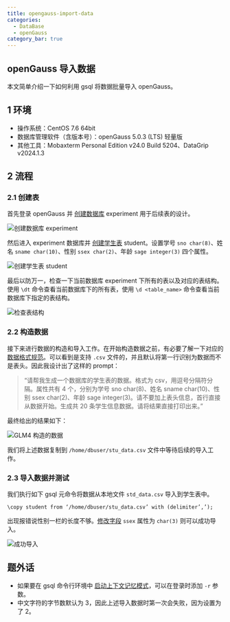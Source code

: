 ```yaml
---
title: opengauss-import-data
categories: 
  - DataBase
  - openGauss
category_bar: true
---
```


## openGauss 导入数据

本文简单介绍一下如何利用 gsql 将数据批量导入 openGauss。

## 1 环境

- 操作系统：CentOS 7.6 64bit
- 数据库管理软件（含版本号）：openGauss 5.0.3 (LTS) 轻量版
- 其他工具：Mobaxterm Personal Edition v24.0 Build 5204、DataGrip v2024.1.3

## 2 流程

### 2.1 创建表

首先登录 openGauss 并 [创建数据库](https://docs-opengauss.osinfra.cn/zh/docs/5.0.0-lite/docs/BriefTutorial/创建数据库.html) experiment 用于后续表的设计。

![创建数据库 experiment](https://dwj-oss.oss-cn-nanjing.aliyuncs.com/images/202410122259262.png)

然后进入 experiment 数据库并 [创建学生表](https://docs-opengauss.osinfra.cn/zh/docs/5.0.0-lite/docs/BriefTutorial/创建表.html) student。设置学号 `sno char(8)`、姓名 `sname char(10)`、性别 `ssex char(2)`、年龄 `sage integer(3)` 四个属性。

![创建学生表 student](https://dwj-oss.oss-cn-nanjing.aliyuncs.com/images/202410122300081.png)

最后以防万一，检查一下当前数据库 experiment 下所有的表以及对应的表结构。使用 `\dt` 命令查看当前数据库下的所有表，使用 `\d <table_name>` 命令查看当前数据库下指定的表结构。

![检查表结构](https://dwj-oss.oss-cn-nanjing.aliyuncs.com/images/202410122300379.png)

### 2.2 构造数据

接下来进行数据的构造和导入工作。在开始构造数据之前，有必要了解一下对应的 [数据格式规范](https://docs-opengauss.osinfra.cn/zh/docs/5.0.0-lite/docs/DatabaseOMGuide/使用gsql元命令导入数据.html)。可以看到是支持 `.csv` 文件的，并且默认将第一行识别为数据而不是表头。因此我设计出了这样的 prompt：

> “请帮我生成一个数据库的学生表的数据。格式为 csv，用逗号分隔符分隔。属性共有 4 个，分别为学号 sno char(8)、姓名 sname char(10)、性别 ssex char(2)、年龄 sage integer(3)。请不要加上表头信息，首行直接从数据开始。生成共 20 条学生信息数据。请将结果直接打印出来。”

最终给出的结果如下：

![GLM4 构造的数据](https://dwj-oss.oss-cn-nanjing.aliyuncs.com/images/202410122301562.png)

我们将上述数据复制到 `/home/dbuser/stu_data.csv` 文件中等待后续的导入工作。

### 2.3 导入数据并测试

我们执行如下 gsql 元命令将数据从本地文件 `std_data.csv` 导入到学生表中。

```postgresql
\copy student from ‘/home/dbuser/stu_data.csv’ with (delimiter’,’);
```

出现报错说性别一栏的长度不够。[修改字段](https://docs-opengauss.osinfra.cn/zh/docs/5.0.0-lite/docs/BriefTutorial/ALTER-TABLE语句.html) `ssex` 属性为 `char(3)` 则可以成功导入。

![成功导入](https://dwj-oss.oss-cn-nanjing.aliyuncs.com/images/202410122301877.png)

## 题外话

- 如果要在 gsql 命令行环境中 [启动上下文记忆模式](https://www.cndba.cn/dave/article/116534)，可以在登录时添加 `-r` 参数。
- 中文字符的字节数默认为 3，因此上述导入数据时第一次会失败，因为设置为了 2。